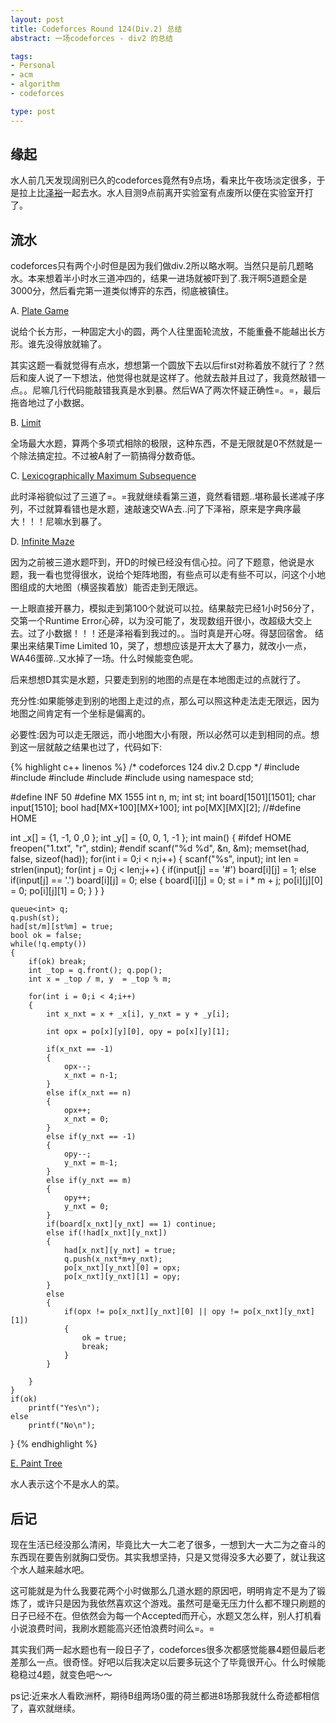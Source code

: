 ```yaml
---
layout: post
title: Codeforces Round 124(Div.2) 总结
abstract: 一场codeforces - div2 的总结

tags:
- Personal
- acm
- algorithm
- codeforces

type: post
---
```


## 缘起 ##

水人前几天发现阔别已久的codeforces竟然有9点场，看来比午夜场淡定很多，于是拉上比[泽裕](https://github.com/ZeyuChen)一起去水。水人目测9点前离开实验室有点废所以便在实验室开打了。

## 流水 ##

codeforces只有两个小时但是因为我们做div.2所以略水啊。当然只是前几题略水。本来想着半小时水三道冲四的，结果一进场就被吓到了.我汗啊5道题全是3000分，然后看完第一道类似博弈的东西，彻底被镇住。

A. [Plate Game](http://www.codeforces.com/contest/197/problem/A)

说给个长方形，一种固定大小的圆，两个人往里面轮流放，不能重叠不能越出长方形。谁先没得放就输了。

其实这题一看就觉得有点水，想想第一个圆放下去以后first对称着放不就行了？然后和废人说了一下想法，他觉得也就是这样了。他就去敲并且过了，我竟然敲错一点。。尼嘛几行代码能敲错我真是水到暴。然后WA了两次怀疑正确性=。=，最后拖沓地过了小数据。

B. [Limit](http://www.codeforces.com/contest/197/problem/B) 

全场最大水题，算两个多项式相除的极限，这种东西，不是无限就是0不然就是一个除法搞定拉。不过被A射了一箭搞得分数奇低。

C. [Lexicographically Maximum Subsequence](http://www.codeforces.com/contest/197/problem/C)

此时泽裕貌似过了三道了=。=我就继续看第三道，竟然看错题..堪称最长递减子序列，不过就算看错也是水题，速敲速交WA去..问了下泽裕，原来是字典序最大！！！尼嘛水到暴了。

D. [Infinite Maze](http://www.codeforces.com/contest/197/problem/D)

因为之前被三道水题吓到，开D的时候已经没有信心拉。问了下题意，他说是水题，我一看也觉得很水，说给个矩阵地图，有些点可以走有些不可以，问这个小地图组成的大地图（横竖挨着放）能否走到无限远。

一上眼直接开暴力，模拟走到第100个就说可以拉。结果敲完已经1小时56分了，交第一个Runtime Error心碎，以为没可能了，发现数组开很小，改超级大交上去。过了小数据！！！还是泽裕看到我过的。。当时真是开心呀。得瑟回宿舍。
结果出来结果Time Limited 10，哭了，想想应该是开太大了暴力，就改小一点，WA46蛋碎..又水掉了一场。什么时候能变色呢。

后来想想D其实是水题，只要走到别的地图的点是在本地图走过的点就行了。

充分性:如果能够走到别的地图上走过的点，那么可以照这种走法走无限远，因为地图之间肯定有一个坐标是偏离的。

必要性:因为可以走无限远，而小地图大小有限，所以必然可以走到相同的点。想到这一层就敲之结果也过了，代码如下:


{% highlight c++ linenos %}
/* codeforces 124 div.2 D.cpp */
#include <iostream>
#include <queue>
#include <cstdio>
#include <cstring>
#include <cstdlib>
using namespace std;

#define INF 50
#define MX  1555
int n, m;
int st;
int board[1501][1501];
char input[1510];
bool had[MX+100][MX+100];
int po[MX][MX][2];
//#define HOME 

int _x[] = {1, -1, 0 ,0 };
int _y[] = {0, 0, 1, -1 };
int main()
{
#ifdef HOME
    freopen("1.txt", "r", stdin);
#endif
    scanf("%d %d", &n, &m);
    memset(had, false, sizeof(had));
    for(int i = 0;i < n;i++)
    {
        scanf("%s", input);
        int len = strlen(input);
        for(int j = 0;j < len;j++)
        {
            if(input[j] == '#') board[i][j] = 1;
            else if(input[j] == '.') board[i][j] = 0;
            else
            {
                board[i][j] = 0;
                st = i * m + j;
                po[i][j][0] = 0;
                po[i][j][1] = 0;
            }
        }
    }
    
    queue<int> q;
    q.push(st);
    had[st/m][st%m] = true;
    bool ok = false;
    while(!q.empty())
    {
        if(ok) break;
        int _top = q.front(); q.pop();
        int x = _top / m, y  = _top % m;

        for(int i = 0;i < 4;i++)
        {
            int x_nxt = x + _x[i], y_nxt = y + _y[i];

            int opx = po[x][y][0], opy = po[x][y][1];

            if(x_nxt == -1)
            {
                opx--;
                x_nxt = n-1;
            }
            else if(x_nxt == n)
            {
                opx++;
                x_nxt = 0;
            }
            else if(y_nxt == -1)
            {
                opy--;
                y_nxt = m-1;
            }
            else if(y_nxt == m)
            {
                opy++;
                y_nxt = 0;
            }
            if(board[x_nxt][y_nxt] == 1) continue;
            else if(!had[x_nxt][y_nxt])
            {
                had[x_nxt][y_nxt] = true;
                q.push(x_nxt*m+y_nxt);
                po[x_nxt][y_nxt][0] = opx;
                po[x_nxt][y_nxt][1] = opy;
            }
            else
            {
                if(opx != po[x_nxt][y_nxt][0] || opy != po[x_nxt][y_nxt][1])
                {
                    ok = true;
                    break;
                }
            }

        }
    }
    if(ok)
        printf("Yes\n");
    else
        printf("No\n");
}
{% endhighlight %}

[E. Paint Tree](http://www.codeforces.com/contest/197/problem/E)

水人表示这个不是水人的菜。

## 后记 ##
现在生活已经没那么清闲，毕竟比大一大二老了很多，一想到大一大二为之奋斗的东西现在要告别就胸口受伤。其实我想坚持，只是又觉得没多大必要了，就让我这个水人越来越水吧。

这可能就是为什么我要花两个小时做那么几道水题的原因吧，明明肯定不是为了锻炼了，或许只是因为我依然喜欢这个游戏。虽然可是毫无压力什么都不理只刷题的日子已经不在。但依然会为每一个Accepted而开心，水题又怎么样，别人打机看小说浪费时间，我刷水题能高兴还怕浪费时间么=。=

其实我们两一起水题也有一段日子了，codeforces很多次都感觉能暴4题但最后老差那么一点。很奇怪。好吧以后我决定以后要多玩这个了毕竟很开心。什么时候能稳稳过4题，就变色吧～～

ps记:近来水人看欧洲杯，期待B组两场0蛋的荷兰都进8场那我就什么奇迹都相信了，喜欢就继续。
